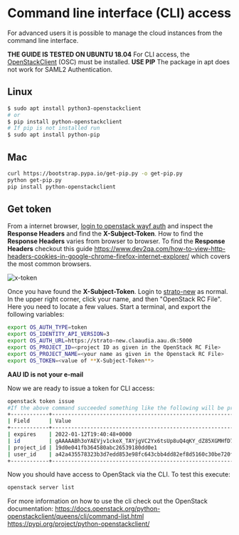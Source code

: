 # Command line interface (CLI) access

For advanced users it is possible to manage the cloud instances from the command line interface.

**THE GUIDE IS TESTED ON UBUNTU 18.04**
For CLI access, the [OpenStackClient](https://docs.openstack.org/python-openstackclient/latest/) (OSC) must be installed. **USE PIP** The package in apt does not work for SAML2 Authentication.

## Linux

```bash
$ sudo apt install python3-openstackclient
# or
$ pip install python-openstackclient
# If pip is not installed run
$ sudo apt install python-pip
```

## Mac

```bash
curl https://bootstrap.pypa.io/get-pip.py -o get-pip.py
python get-pip.py
pip install python-openstackclient
```

## Get token

From a internet browser, [login to openstack wayf auth](https://strato-new.claaudia.aau.dk:5000/v3/OS-FEDERATION/identity_providers/WAYF/protocols/saml2/auth) and inspect the **Response Headers** and find the **X-Subject-Token**.
How to find the **Response Headers** varies from browser to browser. To find the **Response Headers** checkout this guide <https://www.dev2qa.com/how-to-view-http-headers-cookies-in-google-chrome-firefox-internet-explorer/> which covers the most common browsers.


![x-token](../../assets/img/openstack/x-token.gif"Title")



 Once you have found the **X-Subject-Token**. Login to [strato-new](strato-new.claaudia.aau.dk) as normal. In the upper right corner, click your name, and then "OpenStack RC File". Here you need to locate a few values. Start a terminal, and export the following variables:

```bash
export OS_AUTH_TYPE=token
export OS_IDENTITY_API_VERSION=3
export OS_AUTH_URL=https://strato-new.claaudia.aau.dk:5000
export OS_PROJECT_ID=<project ID as given in the OpenStack RC File>
export OS_PROJECT_NAME=<your name as given in the Openstack RC File>
export OS_TOKEN=<value of **X-Subject-Token**>
```
**AAU ID is not your e-mail**

Now we are ready to issue a token for CLI access:

```bash
openstack token issue
#If the above command succeeded something like the following will be printed in the terminal.
+------------+------------------------------------------------------------------------------------------------------------------------------------------------------------------------------------------------------------------------------------------------------------------------------+
| Field      | Value                                                                                                                                                                                                                                                                        |
+------------+------------------------------------------------------------------------------------------------------------------------------------------------------------------------------------------------------------------------------------------------------------------------------+
| expires    | 2022-01-12T19:40:48+0000                                                                                                                                                                                                                                                     |
| id         | gAAAAABh3oYAEVjv1ckeX_TAYjgVC2Yx6tsUp8uQ4qKY_dZ85XGMHfD7BFF85zWHwsnXminzNHyRdDtF1L3prp-z923Rpl8QDasVyazWo20t443u8Ld075haW8MPjmD0bKOIog2DCwLXqFPjNxAwzcxckAyLNV8XmBlKTkUqVlR79gChVZ9bffCAseY0-13ZTcq0K4g-IFazt4WkufYhfZ8umICqIV31GsT6awltlg_fUX-WL0trQMLdcuUoXQxBTSoGAmgP453I |
| project_id | 19d0e041fb364580abc26539180dd0e1                                                                                                                                                                                                                                             |
| user_id    | a42a435578323b3d7edd853e98fc643cbb4dd82ef8d5160c30be720f218b121f                                                                                                                                                                                                             |
+------------+------------------------------------------------------------------------------------------------------------------------------------------------------------------------------------------------------------------------------------------------------------------------------+
```

Now you should have access to OpenStack via the CLI. To test this execute:

```bash
openstack server list
```

For more information on how to use the cli check out the OpenStack documentation:
<https://docs.openstack.org/python-openstackclient/queens/cli/command-list.html>
<https://pypi.org/project/python-openstackclient/>